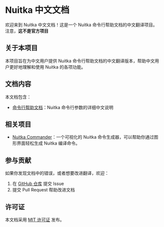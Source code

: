 # Nuitka 中文文档

欢迎来到 Nuitka 中文文档！这是一个 Nuitka 命令行帮助文档的中文翻译项目。
注意，**这不是官方项目**

## 关于本项目

本项目旨在为中文用户提供 Nuitka 命令行帮助文档的中文翻译版本，帮助中文用户更好地理解和使用 Nuitka 的各项功能。

## 文档内容

本文档包含：

-   [命令行帮助文档](/docs/--help)：Nuitka 命令行参数的详细中文说明

## 相关项目

-   [Nuitka Commander](https://nuitka-commander.github.io)：一个可视化的 Nuitka 命令生成器，可以帮助你通过图形界面轻松生成 Nuitka 编译命令。

## 参与贡献

如果你发现文档中的错误，或者想要改进翻译，欢迎：

1. 在 [GitHub 仓库](https://github.com/erduotong/nuitka-doc-zh) 提交 Issue
2. 提交 Pull Request 帮助改进文档

## 许可证

本文档采用 [MIT 许可证](https://opensource.org/licenses/MIT) 发布。

